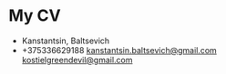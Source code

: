 # My CV
* Kanstantsin, Baltsevich
* +375336629188
  kanstantsin.baltsevich@gmail.com
  kostielgreendevil@gmail.com  